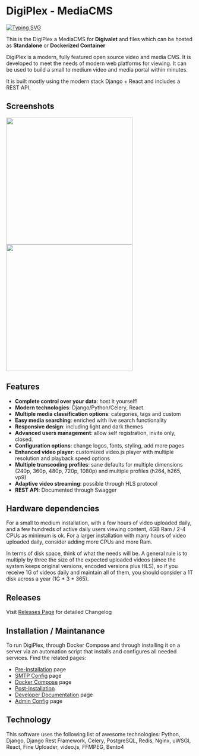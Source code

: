 # DigiPlex - MediaCMS 
[![Typing SVG](https://readme-typing-svg.herokuapp.com?font=Fira+Code&pause=1000&width=435&lines=DigiPlex+MediaCMS+Server+For+Digivalet)](https://git.io/typing-svg)

This is the DigiPlex a MediaCMS for **Digivalet** and files which can be hosted as **Standalone** or **Dockerized Container**

DigiPlex is a modern, fully featured open source video and media CMS. It is developed to meet the needs of modern web platforms for viewing. It can be used to build a small to medium video and media portal within minutes. 

It is built mostly using the modern stack Django + React and includes a REST API.


## Screenshots

<img src="https://i.ibb.co/tHTqDQD/Screenshot-from-2023-01-10-13-06-10.png" width="340">
<img src="https://i.ibb.co/RCGvccT/Screenshot-from-2023-01-10-13-33-12.png" width="340">



## Features
- **Complete control over your data**: host it yourself!
- **Modern technologies**: Django/Python/Celery, React.
- **Multiple media classification options**: categories, tags and custom
- **Easy media searching**: enriched with live search functionality
- **Responsive design**: including light and dark themes
- **Advanced users management**: allow self registration, invite only, closed.
- **Configuration options**: change logos, fonts, styling, add more pages
- **Enhanced video player**: customized video.js player with multiple resolution and playback speed options
- **Multiple transcoding profiles**: sane defaults for multiple dimensions (240p, 360p, 480p, 720p, 1080p) and multiple profiles (h264, h265, vp9)
- **Adaptive video streaming**: possible through HLS protocol
- **REST API**: Documented through Swagger


## Hardware dependencies

For a small to medium installation, with a few hours of video uploaded daily, and a few hundreds of active daily users viewing content, 4GB Ram / 2-4 CPUs as minimum is ok. For a larger installation with many hours of video uploaded daily, consider adding more CPUs and more Ram.    

In terms of disk space, think of what the needs will be. A general rule is to multiply by three the size of the expected uploaded videos (since the system keeps original versions, encoded versions plus HLS), so if you receive 1G of videos daily and maintain all of them, you should consider a 1T disk across a year (1G * 3 * 365).


## Releases

Visit [Releases Page](release.md) for detailed Changelog


## Installation / Maintanance

To run DigiPlex, through Docker Compose and through installing it on a server via an automation script that installs and configures all needed services. Find the related pages:
 
* [Pre-Installation](docs/pre-install.md) page
* [SMTP Config](docs/smtp.md) page
* [Docker Compose](docs/docker-install.md) page
* [Post-Installation](docs/post-install.md)
* [Developer Documentation](docs/developers_docs.md) page
* [Admin Config](docs/admins_docs.md) page


## Technology
This software uses the following list of awesome technologies: Python, Django, Django Rest Framework, Celery, PostgreSQL, Redis, Nginx, uWSGI, React, Fine Uploader, video.js, FFMPEG, Bento4

